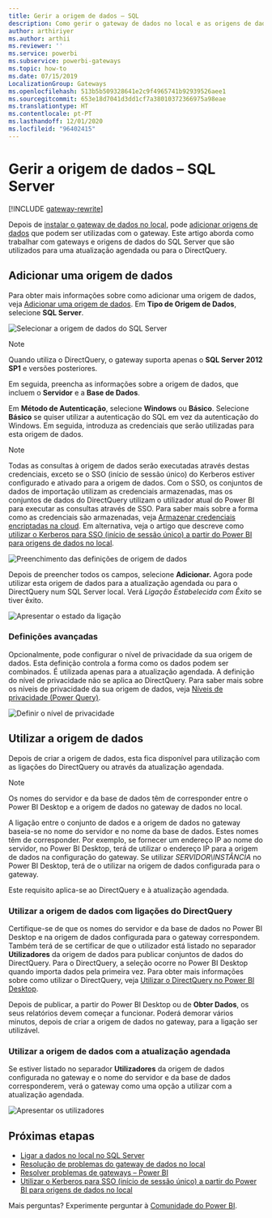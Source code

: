 ```yaml
---
title: Gerir a origem de dados – SQL
description: Como gerir o gateway de dados no local e as origens de dados do SQL Server que pertencem a esse gateway.
author: arthiriyer
ms.author: arthii
ms.reviewer: ''
ms.service: powerbi
ms.subservice: powerbi-gateways
ms.topic: how-to
ms.date: 07/15/2019
LocalizationGroup: Gateways
ms.openlocfilehash: 513b5b509328641e2c9f4965741b92939526aee1
ms.sourcegitcommit: 653e18d7041d3dd1cf7a38010372366975a98eae
ms.translationtype: HT
ms.contentlocale: pt-PT
ms.lasthandoff: 12/01/2020
ms.locfileid: "96402415"
---
```

# <a name="manage-your-data-source---sql-server"></a>Gerir a origem de dados – SQL Server

[!INCLUDE [gateway-rewrite](../includes/gateway-rewrite.md)]

Depois de [instalar o gateway de dados no local](/data-integration/gateway/service-gateway-install), pode [adicionar origens de dados](service-gateway-data-sources.md#add-a-data-source) que podem ser utilizadas com o gateway. Este artigo aborda como trabalhar com gateways e origens de dados do SQL Server que são utilizados para uma atualização agendada ou para o DirectQuery.

## <a name="add-a-data-source"></a>Adicionar uma origem de dados

Para obter mais informações sobre como adicionar uma origem de dados, veja [Adicionar uma origem de dados](service-gateway-data-sources.md#add-a-data-source). Em **Tipo de Origem de Dados**, selecione **SQL Server**.

![Selecionar a origem de dados do SQL Server](media/service-gateway-enterprise-manage-sql/datasourcesettings2.png)

> [!NOTE]
> Quando utiliza o DirectQuery, o gateway suporta apenas o **SQL Server 2012 SP1** e versões posteriores.

Em seguida, preencha as informações sobre a origem de dados, que incluem o **Servidor** e a **Base de Dados**. 

Em **Método de Autenticação**, selecione **Windows** ou **Básico**. Selecione **Básico** se quiser utilizar a autenticação do SQL em vez da autenticação do Windows. Em seguida, introduza as credenciais que serão utilizadas para esta origem de dados.

> [!NOTE]
> Todas as consultas à origem de dados serão executadas através destas credenciais, exceto se o SSO (início de sessão único) do Kerberos estiver configurado e ativado para a origem de dados. Com o SSO, os conjuntos de dados de importação utilizam as credenciais armazenadas, mas os conjuntos de dados do DirectQuery utilizam o utilizador atual do Power BI para executar as consultas através de SSO. Para saber mais sobre a forma como as credenciais são armazenadas, veja [Armazenar credenciais encriptadas na cloud](service-gateway-data-sources.md#store-encrypted-credentials-in-the-cloud). Em alternativa, veja o artigo que descreve como [utilizar o Kerberos para SSO (início de sessão único) a partir do Power BI para origens de dados no local](service-gateway-sso-kerberos.md).

![Preenchimento das definições de origem de dados](media/service-gateway-enterprise-manage-sql/datasourcesettings3.png)

Depois de preencher todos os campos, selecione **Adicionar.** Agora pode utilizar esta origem de dados para a atualização agendada ou para o DirectQuery num SQL Server local. Verá *Ligação Estabelecida com Êxito* se tiver êxito.

![Apresentar o estado da ligação](media/service-gateway-enterprise-manage-sql/datasourcesettings4.png)

### <a name="advanced-settings"></a>Definições avançadas

Opcionalmente, pode configurar o nível de privacidade da sua origem de dados. Esta definição controla a forma como os dados podem ser combinados. É utilizada apenas para a atualização agendada. A definição do nível de privacidade não se aplica ao DirectQuery. Para saber mais sobre os níveis de privacidade da sua origem de dados, veja [Níveis de privacidade (Power Query)](https://support.office.com/article/Privacy-levels-Power-Query-CC3EDE4D-359E-4B28-BC72-9BEE7900B540).

![Definir o nível de privacidade](media/service-gateway-enterprise-manage-sql/datasourcesettings9.png)

## <a name="use-the-data-source"></a>Utilizar a origem de dados

Depois de criar a origem de dados, esta fica disponível para utilização com as ligações do DirectQuery ou através da atualização agendada.

> [!NOTE]
> Os nomes do servidor e da base de dados têm de corresponder entre o Power BI Desktop e a origem de dados no gateway de dados no local.

A ligação entre o conjunto de dados e a origem de dados no gateway baseia-se no nome do servidor e no nome da base de dados. Estes nomes têm de corresponder. Por exemplo, se fornecer um endereço IP ao nome do servidor, no Power BI Desktop, terá de utilizar o endereço IP para a origem de dados na configuração do gateway. Se utilizar *SERVIDOR\INSTÂNCIA* no Power BI Desktop, terá de o utilizar na origem de dados configurada para o gateway.

Este requisito aplica-se ao DirectQuery e à atualização agendada.

### <a name="use-the-data-source-with-directquery-connections"></a>Utilizar a origem de dados com ligações do DirectQuery

Certifique-se de que os nomes do servidor e da base de dados no Power BI Desktop e na origem de dados configurada para o gateway correspondem. Também terá de se certificar de que o utilizador está listado no separador **Utilizadores** da origem de dados para publicar conjuntos de dados do DirectQuery. Para o DirectQuery, a seleção ocorre no Power BI Desktop quando importa dados pela primeira vez. Para obter mais informações sobre como utilizar o DirectQuery, veja [Utilizar o DirectQuery no Power BI Desktop](desktop-use-directquery.md).

Depois de publicar, a partir do Power BI Desktop ou de **Obter Dados**, os seus relatórios devem começar a funcionar. Poderá demorar vários minutos, depois de criar a origem de dados no gateway, para a ligação ser utilizável.

### <a name="use-the-data-source-with-scheduled-refresh"></a>Utilizar a origem de dados com a atualização agendada

Se estiver listado no separador **Utilizadores** da origem de dados configurada no gateway e o nome do servidor e da base de dados corresponderem, verá o gateway como uma opção a utilizar com a atualização agendada.

![Apresentar os utilizadores](media/service-gateway-enterprise-manage-sql/powerbi-gateway-enterprise-schedule-refresh.png)

## <a name="next-steps"></a>Próximas etapas

* [Ligar a dados no local no SQL Server](service-gateway-sql-tutorial.md)
* [Resolução de problemas do gateway de dados no local](/data-integration/gateway/service-gateway-tshoot)
* [Resolver problemas de gateways – Power BI](service-gateway-onprem-tshoot.md)
* [Utilizar o Kerberos para SSO (início de sessão único) a partir do Power BI para origens de dados no local](service-gateway-sso-kerberos.md)

Mais perguntas? Experimente perguntar à [Comunidade do Power BI](https://community.powerbi.com/).
